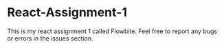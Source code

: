 # React-Assignment-1
This is my react assignment 1 called Flowbite. Feel free to report any bugs or errors in the issues section.
